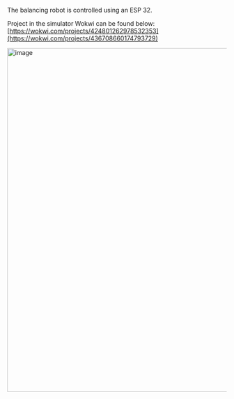 The balancing robot is controlled using an ESP 32.

Project in the simulator Wokwi can be found below:
[https://wokwi.com/projects/424801262978532353](https://wokwi.com/projects/436708660174793729)

<img width="980" height="790" alt="image" src="https://github.com/user-attachments/assets/1baf4d4a-61ce-4913-9eb8-e874c0026381" />
